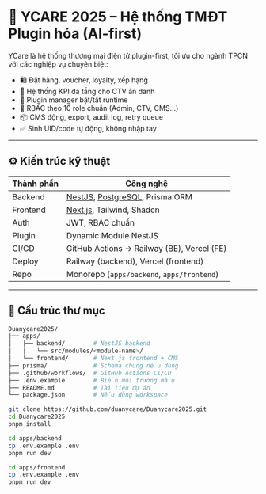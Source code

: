 # 🧬 YCARE 2025 – Hệ thống TMĐT Plugin hóa (AI-first)

YCare là hệ thống thương mại điện tử plugin-first, tối ưu cho ngành TPCN với các nghiệp vụ chuyên biệt:

- 🛍️ Đặt hàng, voucher, loyalty, xếp hạng
- 💼 Hệ thống KPI đa tầng cho CTV ẩn danh
- 🔁 Plugin manager bật/tắt runtime
- 🔐 RBAC theo 10 role chuẩn (Admin, CTV, CMS...)
- 📦 CMS động, export, audit log, retry queue
- ✅ Sinh UID/code tự động, không nhập tay

---

## ⚙️ Kiến trúc kỹ thuật

| Thành phần  | Công nghệ |
|-------------|-----------|
| Backend     | [NestJS](https://nestjs.com/), [PostgreSQL](https://www.postgresql.org/), Prisma ORM |
| Frontend    | [Next.js](https://nextjs.org/), Tailwind, Shadcn |
| Auth        | JWT, RBAC chuẩn |
| Plugin      | Dynamic Module NestJS |
| CI/CD       | GitHub Actions → Railway (BE), Vercel (FE) |
| Deploy      | Railway (backend), Vercel (frontend) |
| Repo        | Monorepo (`apps/backend`, `apps/frontend`) |

---

## 📁 Cấu trúc thư mục

```bash
Duanycare2025/
├── apps/
│   ├── backend/        # NestJS backend
│   │   └── src/modules/<module-name>/
│   └── frontend/       # Next.js frontend + CMS
├── prisma/             # Schema chung nếu dùng
├── .github/workflows/  # GitHub Actions CI/CD
├── .env.example        # Biến môi trường mẫu
├── README.md           # Tài liệu dự án
└── package.json        # Nếu dùng workspace

git clone https://github.com/duanycare/Duanycare2025.git
cd Duanycare2025
pnpm install

cd apps/backend
cp .env.example .env
pnpm run dev

cd apps/frontend
cp .env.example .env
pnpm run dev
